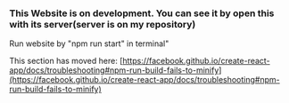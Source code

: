 ### This Website is on development. You can see it by open this with its server(server is on my repository)
  Run website by "npm run start" in terminal"


This section has moved here: [https://facebook.github.io/create-react-app/docs/troubleshooting#npm-run-build-fails-to-minify](https://facebook.github.io/create-react-app/docs/troubleshooting#npm-run-build-fails-to-minify)
